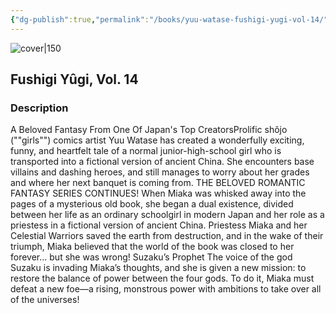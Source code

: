 ```yaml
---
{"dg-publish":true,"permalink":"/books/yuu-watase-fushigi-yugi-vol-14/","title":"\"Fushigi Yûgi, Vol. 14\"","tags":["Fantasy","manga","romance"]}
---
```




![cover|150](http://books.google.com/books/content?id=mip0yEybmhQC&printsec=frontcover&img=1&zoom=1&source=gbs_api)

## Fushigi Yûgi, Vol. 14

### Description

A Beloved Fantasy From One Of Japan's Top CreatorsProlific shôjo (""girls"") comics artist Yuu Watase has created a wonderfully exciting, funny, and heartfelt tale of a normal junior-high-school girl who is transported into a fictional version of ancient China. She encounters base villains and dashing heroes, and still manages to worry about her grades and where her next banquet is coming from. THE BELOVED ROMANTIC FANTASY SERIES CONTINUES! When Miaka was whisked away into the pages of a mysterious old book, she began a dual existence, divided between her life as an ordinary schoolgirl in modern Japan and her role as a priestess in a fictional version of ancient China. Priestess Miaka and her Celestial Warriors saved the earth from destruction, and in the wake of their triumph, Miaka believed that the world of the book was closed to her forever… but she was wrong! Suzaku’s Prophet The voice of the god Suzaku is invading Miaka’s thoughts, and she is given a new mission: to restore the balance of power between the four gods. To do it, Miaka must defeat a new foe—a rising, monstrous power with ambitions to take over all of the universes!
```